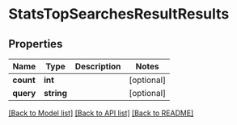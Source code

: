 # StatsTopSearchesResultResults

## Properties
Name | Type | Description | Notes
------------ | ------------- | ------------- | -------------
**count** | **int** |  | [optional] 
**query** | **string** |  | [optional] 

[[Back to Model list]](../../README.md#documentation-for-models) [[Back to API list]](../../README.md#documentation-for-api-endpoints) [[Back to README]](../../README.md)

